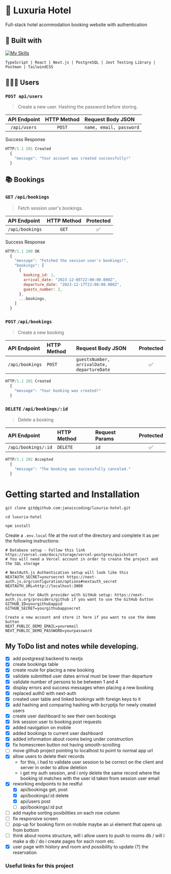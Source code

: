 # 🏨 Luxuria Hotel

Full-stack hotel acommodation booking website with authentication

## 🧰 Built with

[![My Skills](https://skillicons.dev/icons?i=ts,react,nextjs,postgres,jest,postman,tailwind)](https://skillicons.dev)

`TypeScript | React | Next.js | PostgreSQL | Jest Testing Library | Postman | TailwindCSS`

## 🧑‍🤝‍🧑 Users

### `POST api/users`

> Create a new user. Hashing the password before storing.

| API Endpoint  | HTTP Method | Request Body JSON       |
| :------------ | :---------: | :---------------------- |
| ` /api/users` |   `POST`    | `name, email, password` |

Success Response

```js
HTTP/1.1 201 Created
  {
    "message": "Your account was created successfully!"
  }
```

## 📚 Bookings

### `GET` `/api/bookings`

> Fetch session user's bookings.

| API Endpoint    | HTTP Method | Protected |
| :-------------- | :---------: | :-------: |
| `/api/bookings` |    `GET`    |    ✅     |

Success Response

```js
HTTP/1.1 200 OK
  {
    "message": "Fetched the session user's bookings!",
    "bookings": [
      {
        booking_id: 1,
        arrival_date: "2023-12-05T22:00:00.000Z",
        departure_date: "2023-12-17T22:00:00.000Z",
        guests_number: 2,
      },
      ...bookings,
    ]
  }
```

### `POST` `/api/bookings`

> Create a new booking

| API Endpoint    | HTTP Method | Request Body JSON                          | Protected |
| :-------------- | :---------- | :----------------------------------------- | :-------: |
| `/api/bookings` | `POST`      | `guestsNumber, arrivalDate, departureDate` |    ✅     |

```js
HTTP/1.1 201 Created
  {
    "message": "Your booking was created!"
  }
```

### `DELETE` `/api/bookings/:id`

> Delete a booking

| API Endpoint        | HTTP Method | Request Params | Protected |
| :------------------ | :---------- | :------------- | :-------: |
| `/api/bookings/:id` | `DELETE`    | `id`           |    ✅     |

```js
HTTP/1.1 202 Accepted
  {
    "message": "The booking was successfully canceled."
  }
```

# Getting started and Installation

`git clone git@github.com:janaiscoding/luxuria-hotel.git`

`cd luxuria-hotel`

`npm install`

Create a `.env.local` file at the root of the directory and complete it as per the following instructions:

```
# Database setup - Follow this link https://vercel.com/docs/storage/vercel-postgres/quickstart
# You will need a Vercel account in order to create the project and the SQL storage

# NextAuth.js Authentication setup will look like this
NEXTAUTH_SECRET=yoursecret https://next-auth.js.org/configuration/options#nextauth_secret
NEXTAUTH_URL=http://localhost:3000

Reference for OAuth provider with GitHub setup: https://next-auth.js.org/providers/github if you want to use the GitHub button
GITHUB_ID=yourgithubappid
GITHUB_SECRET=yourgithubappsecret

Create a new account and store it here if you want to use the demo button
NEXT_PUBLIC_DEMO_EMAIL=youremail
NEXT_PUBLIC_DEMO_PASSWORD=yourpassword
```

## My ToDo list and notes while developing.

- [x] add postgresql backend to nextjs
- [x] create bookings table
- [x] create route for placing a new booking
- [x] validate submitted user dates arrival must be lower than departure
- [x] validate number of persons to be between 1 and 4
- [x] display errors and success messages when placing a new booking
- [x] replaced auth0 with next-auth
- [x] created user table and linked bookings with foreign keys to it
- [x] add hashing and comparing hashing with bcryptjs for newly created users
- [x] create user dashboard to see their own bookings
- [x] link session user to booking post requests
- [x] added navigation on mobile
- [x] added bookings to current user dashboard
- [x] added information about rooms being under construction
- [x] fix homescreen button not having smooth-scrolling
- [ ] move github project pointing to localhost to point to normal app url
- [x] allow users to delete their records
  - for this, i had to validate user session to be correct on the client and server in order to allow deletion
  - i get my auth session, and i only delete the same record where the booking id matches with the user id taken from session user email
- [x] reworking endpoints to be restful
  - [x] api/bookings get, post
  - [x] api/bookings/:id delete
  - [x] api/users post
  - [ ] api/bookings/:id put
- [ ] add maybe sorting posibilities on each row column
- [ ] fix responsive screen 
- [ ] pop-up for booking form on mobile maybe an ui element that opens up from bottom
- [ ] think about rooms structure, will i allow users to push to rooms db / will i make a db / do i create pages for each room etc.
- [x] user page with history and room and possibility to update (?) the reservation

### Useful links for this project
